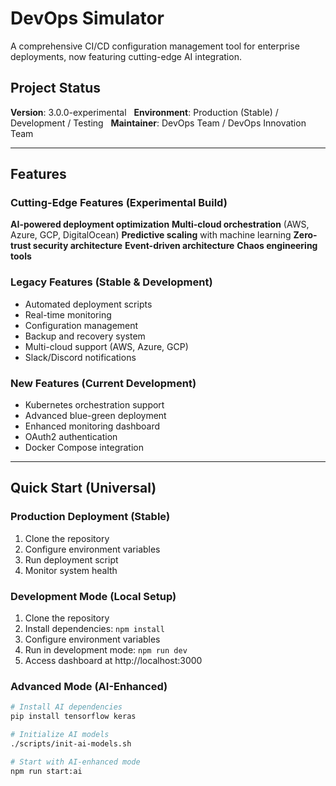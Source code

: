 # DevOps Simulator

A comprehensive CI/CD configuration management tool for enterprise deployments, now featuring cutting-edge AI integration.

## Project Status
**Version**: 3.0.0-experimental  
**Environment**: Production (Stable) / Development / Testing  
**Maintainer**: DevOps Team / DevOps Innovation Team

---

## Features

### Cutting-Edge Features (Experimental Build)
**AI-powered deployment optimization**
**Multi-cloud orchestration** (AWS, Azure, GCP, DigitalOcean)
**Predictive scaling** with machine learning
**Zero-trust security architecture**
**Event-driven architecture**
**Chaos engineering tools**

### Legacy Features (Stable & Development)
* Automated deployment scripts
* Real-time monitoring
* Configuration management
* Backup and recovery system
* Multi-cloud support (AWS, Azure, GCP)
* Slack/Discord notifications

### New Features (Current Development)
* Kubernetes orchestration support
* Advanced blue-green deployment
* Enhanced monitoring dashboard
* OAuth2 authentication
* Docker Compose integration

---

## Quick Start (Universal)

### Production Deployment (Stable)
1. Clone the repository
2. Configure environment variables
3. Run deployment script
4. Monitor system health

### Development Mode (Local Setup)
1. Clone the repository
2. Install dependencies: `npm install`
3. Configure environment variables
4. Run in development mode: `npm run dev`
5. Access dashboard at http://localhost:3000

### Advanced Mode (AI-Enhanced)
```bash
# Install AI dependencies
pip install tensorflow keras

# Initialize AI models
./scripts/init-ai-models.sh

# Start with AI-enhanced mode
npm run start:ai